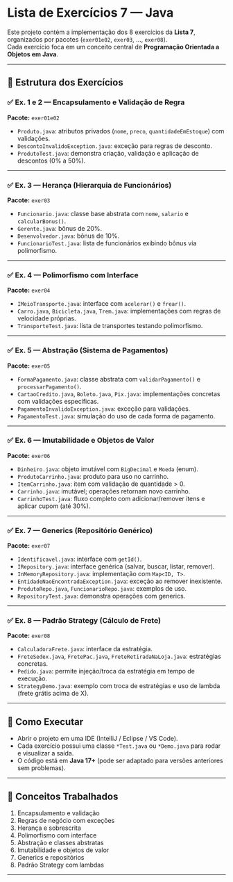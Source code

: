 # Lista de Exercícios 7 — Java

Este projeto contém a implementação dos 8 exercícios da **Lista 7**, organizados por pacotes (`exer01e02`, `exer03`, ..., `exer08`).  
Cada exercício foca em um conceito central de **Programação Orientada a Objetos em Java**.

---

## 📂 Estrutura dos Exercícios

### ✅ Ex. 1 e 2 — Encapsulamento e Validação de Regra
**Pacote:** `exer01e02`  
- `Produto.java`: atributos privados (`nome`, `preco`, `quantidadeEmEstoque`) com validações.  
- `DescontoInvalidoException.java`: exceção para regras de desconto.  
- `ProdutoTest.java`: demonstra criação, validação e aplicação de descontos (0% a 50%).  

---

### ✅ Ex. 3 — Herança (Hierarquia de Funcionários)
**Pacote:** `exer03`  
- `Funcionario.java`: classe base abstrata com `nome`, `salario` e `calcularBonus()`.  
- `Gerente.java`: bônus de 20%.  
- `Desenvolvedor.java`: bônus de 10%.  
- `FuncionarioTest.java`: lista de funcionários exibindo bônus via polimorfismo.  

---

### ✅ Ex. 4 — Polimorfismo com Interface
**Pacote:** `exer04`  
- `IMeioTransporte.java`: interface com `acelerar()` e `frear()`.  
- `Carro.java`, `Bicicleta.java`, `Trem.java`: implementações com regras de velocidade próprias.  
- `TransporteTest.java`: lista de transportes testando polimorfismo.  

---

### ✅ Ex. 5 — Abstração (Sistema de Pagamentos)
**Pacote:** `exer05`  
- `FormaPagamento.java`: classe abstrata com `validarPagamento()` e `processarPagamento()`.  
- `CartaoCredito.java`, `Boleto.java`, `Pix.java`: implementações concretas com validações específicas.  
- `PagamentoInvalidoException.java`: exceção para validações.  
- `PagamentoTest.java`: simulação do uso de cada forma de pagamento.  

---

### ✅ Ex. 6 — Imutabilidade e Objetos de Valor
**Pacote:** `exer06`  
- `Dinheiro.java`: objeto imutável com `BigDecimal` e `Moeda` (enum).  
- `ProdutoCarrinho.java`: produto para uso no carrinho.  
- `ItemCarrinho.java`: item com validação de quantidade > 0.  
- `Carrinho.java`: imutável; operações retornam novo carrinho.  
- `CarrinhoTest.java`: fluxo completo com adicionar/remover itens e aplicar cupom (até 30%).  

---

### ✅ Ex. 7 — Generics (Repositório Genérico)
**Pacote:** `exer07`  
- `Identificavel.java`: interface com `getId()`.  
- `IRepository.java`: interface genérica (salvar, buscar, listar, remover).  
- `InMemoryRepository.java`: implementação com `Map<ID, T>`.  
- `EntidadeNaoEncontradaException.java`: exceção ao remover inexistente.  
- `ProdutoRepo.java`, `FuncionarioRepo.java`: exemplos de uso.  
- `RepositoryTest.java`: demonstra operações com generics.  

---

### ✅ Ex. 8 — Padrão Strategy (Cálculo de Frete)
**Pacote:** `exer08`  
- `CalculadoraFrete.java`: interface da estratégia.  
- `FreteSedex.java`, `FretePac.java`, `FreteRetiradaNaLoja.java`: estratégias concretas.  
- `Pedido.java`: permite injeção/troca da estratégia em tempo de execução.  
- `StrategyDemo.java`: exemplo com troca de estratégias e uso de lambda (frete grátis acima de X).  

---

## 🚀 Como Executar
- Abrir o projeto em uma IDE (IntelliJ / Eclipse / VS Code).  
- Cada exercício possui uma classe `*Test.java` ou `*Demo.java` para rodar e visualizar a saída.  
- O código está em **Java 17+** (pode ser adaptado para versões anteriores sem problemas).  

---

## 📌 Conceitos Trabalhados
1. Encapsulamento e validação  
2. Regras de negócio com exceções  
3. Herança e sobrescrita  
4. Polimorfismo com interface  
5. Abstração e classes abstratas  
6. Imutabilidade e objetos de valor  
7. Generics e repositórios  
8. Padrão Strategy com lambdas  

---
